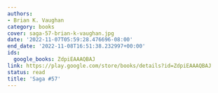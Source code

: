 ```yaml
---
authors:
- Brian K. Vaughan
category: books
cover: saga-57-brian-k-vaughan.jpg
date: '2022-11-07T05:59:28.476696-08:00'
end_date: '2022-11-08T16:51:38.232997+00:00'
ids:
  google_books: ZdpiEAAAQBAJ
link: https://play.google.com/store/books/details?id=ZdpiEAAAQBAJ
status: read
title: 'Saga #57'
---
```

